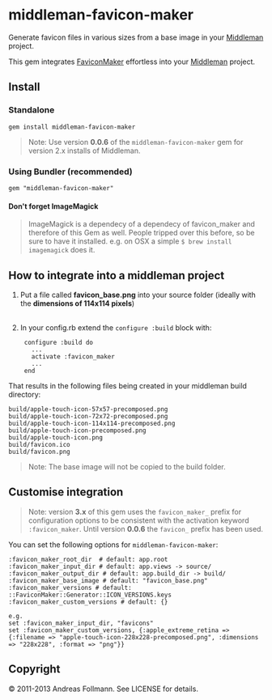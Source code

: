 middleman-favicon-maker
=======================
Generate favicon files in various sizes from a base image in your [Middleman](http://middlemanapp.com/) project.

This gem integrates [FaviconMaker](https://github.com/follmann/favicon_maker) effortless into your [Middleman](https://github.com/middleman/middleman) project.

## Install

### Standalone
    gem install middleman-favicon-maker

> Note: Use version **0.0.6** of the `middleman-favicon-maker` gem for version 2.x installs of Middleman.

### Using Bundler (recommended)
    gem "middleman-favicon-maker"

#### Don't forget ImageMagick
> ImageMagick is a dependecy of a dependecy of favicon_maker and therefore of this Gem as well. People tripped over this before, so be sure to have it installed. 
> e.g. on OSX a simple ```$ brew install imagemagick``` does it.

## How to integrate into a middleman project
1. Put a file called **favicon_base.png** into your source folder (ideally with the **dimensions of 114x114 pixels**)
<br><br>
2. In your config.rb extend the `configure :build` block with:

        configure :build do
          ...
          activate :favicon_maker
          ...
        end

That results in the following files being created in your middleman build directory:

    build/apple-touch-icon-57x57-precomposed.png
    build/apple-touch-icon-72x72-precomposed.png
    build/apple-touch-icon-114x114-precomposed.png
    build/apple-touch-icon-precomposed.png
    build/apple-touch-icon.png
    build/favicon.ico
    build/favicon.png

> Note: The base image will not be copied to the build folder.

## Customise integration

> Note: version **3.x** of this gem uses the `favicon_maker_` prefix for configuration options to be consistent with the activation keyword `:favicon_maker`. Until version **0.0.6** the `favicon_` prefix has been used.

You can set the following options for `middleman-favicon-maker`:

    :favicon_maker_root_dir  # default: app.root
    :favicon_maker_input_dir # default: app.views -> source/
    :favicon_maker_output_dir # default: app.build_dir -> build/
    :favicon_maker_base_image # default: "favicon_base.png"
    :favicon_maker_versions # default: ::FaviconMaker::Generator::ICON_VERSIONS.keys
    :favicon_maker_custom_versions # default: {}

    e.g.
    set :favicon_maker_input_dir, "favicons"
    set :favicon_maker_custom_versions, {:apple_extreme_retina => {:filename => "apple-touch-icon-228x228-precomposed.png", :dimensions => "228x228", :format => "png"}}

## Copyright

&copy; 2011-2013 Andreas Follmann. See LICENSE for details.

